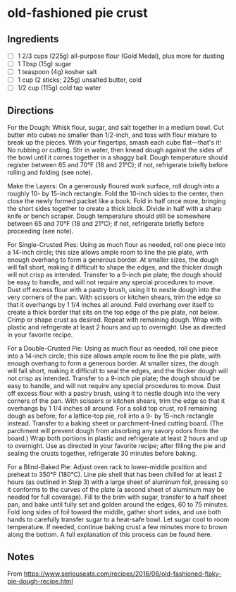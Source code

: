 # old-fashioned pie crust

## Ingredients

* [ ] 1 2/3 cups (225g) all-purpose flour (Gold Medal), plus more for dusting
* [ ] 1 Tbsp (15g) sugar
* [ ] 1 teaspoon (4g) kosher salt
* [ ] 1 cup (2 sticks; 225g) unsalted butter, cold
* [ ] 1/2 cup (115g) cold tap water

## Directions

For the Dough: Whisk flour, sugar, and salt together in a medium bowl. Cut butter into cubes no smaller than 1/2-inch, and toss with flour mixture to break up the pieces. With your fingertips, smash each cube flat—that's it! No rubbing or cutting. Stir in water, then knead dough against the sides of the bowl until it comes together in a shaggy ball. Dough temperature should register between 65 and 70°F (18 and 21°C); if not, refrigerate briefly before rolling and folding (see note).

Make the Layers: On a generously floured work surface, roll dough into a roughly 10- by 15-inch rectangle. Fold the 10-inch sides to the center, then close the newly formed packet like a book. Fold in half once more, bringing the short sides together to create a thick block. Divide in half with a sharp knife or bench scraper. Dough temperature should still be somewhere between 65 and 70°F (18 and 21°C); if not, refrigerate briefly before proceeding (see note).

For Single-Crusted Pies: Using as much flour as needed, roll one piece into a 14-inch circle; this size allows ample room to line the pie plate, with enough overhang to form a generous border. At smaller sizes, the dough will fall short, making it difficult to shape the edges, and the thicker dough will not crisp as intended. Transfer to a 9-inch pie plate; the dough should be easy to handle, and will not require any special procedures to move. Dust off excess flour with a pastry brush, using it to nestle dough into the very corners of the pan. With scissors or kitchen shears, trim the edge so that it overhangs by 1 1/4 inches all around. Fold overhang over itself to create a thick border that sits on the top edge of the pie plate, not below. Crimp or shape crust as desired. Repeat with remaining dough. Wrap with plastic and refrigerate at least 2 hours and up to overnight. Use as directed in your favorite recipe.

For a Double-Crusted Pie: Using as much flour as needed, roll one piece into a 14-inch circle; this size allows ample room to line the pie plate, with enough overhang to form a generous border. At smaller sizes, the dough will fall short, making it difficult to seal the edges, and the thicker dough will not crisp as intended. Transfer to a 9-inch pie plate; the dough should be easy to handle, and will not require any special procedures to move. Dust off excess flour with a pastry brush, using it to nestle dough into the very corners of the pan. With scissors or kitchen shears, trim the edge so that it overhangs by 1 1/4 inches all around. For a solid top crust, roll remaining dough as before; for a lattice-top pie, roll into a 9- by 15-inch rectangle instead. Transfer to a baking sheet or parchment-lined cutting board. (The parchment will prevent dough from absorbing any savory odors from the board.) Wrap both portions in plastic and refrigerate at least 2 hours and up to overnight. Use as directed in your favorite recipe; after filling the pie and sealing the crusts together, refrigerate 30 minutes before baking.

For a Blind-Baked Pie: Adjust oven rack to lower-middle position and preheat to 350°F (180°C). Line pie shell that has been chilled for at least 2 hours (as outlined in Step 3) with a large sheet of aluminum foil, pressing so it conforms to the curves of the plate (a second sheet of aluminum may be needed for full coverage). Fill to the brim with sugar, transfer to a half sheet pan, and bake until fully set and golden around the edges, 60 to 75 minutes. Fold long sides of foil toward the middle, gather short sides, and use both hands to carefully transfer sugar to a heat-safe bowl. Let sugar cool to room temperature. If needed, continue baking crust a few minutes more to brown along the bottom. A full explanation of this process can be found here.

## Notes

From https://www.seriouseats.com/recipes/2016/06/old-fashioned-flaky-pie-dough-recipe.html
